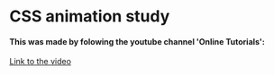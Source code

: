# CSS animation study

#### This was made by folowing the youtube channel 'Online Tutorials':

[Link to the video](https://www.youtube.com/watch?v=FAF6iy2eUyw)
